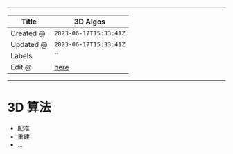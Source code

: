 -----

| Title     | 3D Algos                                              |
| --------- | ----------------------------------------------------- |
| Created @ | `2023-06-17T15:33:41Z`                                |
| Updated @ | `2023-06-17T15:33:41Z`                                |
| Labels    | \`\`                                                  |
| Edit @    | [here](https://github.com/junxnone/aiwiki/issues/422) |

-----

# 3D 算法

  - 配准
  - 重建
  - ...
